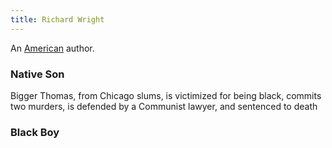 ```yaml
---
title: Richard Wright
---
```


An [American](../index.html) author.

### Native Son

Bigger Thomas, from Chicago slums, is victimized for being black, commits two murders, is defended by a Communist lawyer, and sentenced to death

### Black Boy
